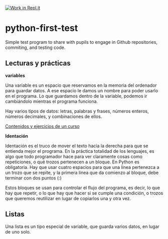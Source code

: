 [![Work in Repl.it](https://classroom.github.com/assets/work-in-replit-14baed9a392b3a25080506f3b7b6d57f295ec2978f6f33ec97e36a161684cbe9.svg)](https://classroom.github.com/online_ide?assignment_repo_id=5312652&assignment_repo_type=AssignmentRepo)
# python-first-test

Simple test program to share with pupils to engage in Github repositories, commiting, and testing code.

## Lecturas y prácticas
**variables**

Una variable es un espacio que reservamos en la memoria del ordenador para guardar datos. A ese espacio le damos un nombre para poder usarlo en el programa. Lo que guardamos dentro de la variable, podemos ir cambiándolo mientras el programa funciona.

Hay varios tipos de datos: letras, palabras y frases, números enteros, números decimales, y combinaciones de ellos.

[Contenidos y ejercicios de un curso](https://colab.research.google.com/github/institutohumai/cursos-python/blob/master/Introduccion/1_TiposDatos/tipos-datos.ipynb)

**Identación**

Identación es el truco de mover el texto hacia la derecha para que se entienda mejor el programa. En la práctica totalidad de los lenguajes, es algo que todo programador hace para ver claramente cosas como repeticiones, o qué trozos pertenecen a un bloque. En Python es obligatoria. Hay que usar cuatro espacios para que una línea pertenezca a un trozo que se repite, y la primera linea que da comienzo al bloque, debe terminar con dos puntos (:)

Estos bloques se usan para controlar el flujo del programa, es decir, lo que hay que repetir, o lo que hay que hacer si se cumple una condición, o trozos que queremos reutilizar en lugar de copiarlos una y otra vez.

## Listas

Una lista es un tipo especial de variable, que guarda varios datos, en lugar de uno solo.
